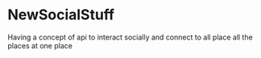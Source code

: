 # NewSocialStuff
Having a concept of api to interact socially and connect to all place all the places at one place
